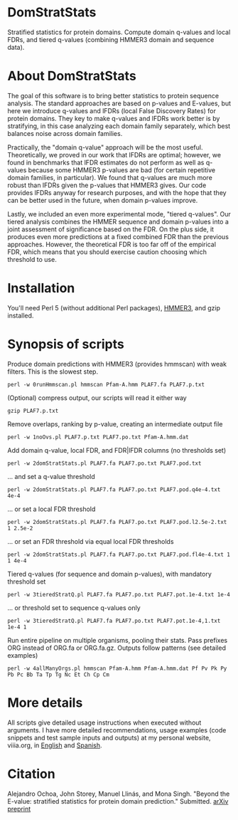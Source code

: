 DomStratStats
=============

Stratified statistics for protein domains.
Compute domain q-values and local FDRs, and tiered q-values (combining HMMER3 domain and sequence data).

About DomStratStats
===

The goal of this software is to bring better statistics to protein sequence analysis.  The standard approaches are based on p-values and E-values, but here we introduce q-values and lFDRs (local False Discovery Rates) for protein domains.  They key to make q-values and lFDRs work better is by stratifying, in this case analyzing each domain family separately, which best balances noise across domain families.

Practically, the "domain q-value" approach will be the most useful.  Theoretically, we proved in our work that lFDRs are optimal; however, we found in benchmarks that lFDR estimates do not perform as well as q-values because some HMMER3 p-values are bad (for certain repetitive domain families, in particular).  We found that q-values are much more robust than lFDRs given the p-values that HMMER3 gives.  Our code provides lFDRs anyway for research purposes, and with the hope that they can be better used in the future, when domain p-values improve.

Lastly, we included an even more experimental mode, "tiered q-values".  Our tiered analysis combines the HMMER sequence and domain p-values into a joint assessment of significance based on the FDR.  On the plus side, it produces even more predictions at a fixed combined FDR than the previous approaches.  However, the theoretical FDR is too far off of the empirical FDR, which means that you should exercise caution choosing which threshold to use.

Installation
===

You'll need Perl 5 (without additional Perl packages), [HMMER3](http://hmmer.janelia.org/), and gzip installed.

Synopsis of scripts
===

Produce domain predictions with HMMER3 (provides hmmscan) with weak filters.  This is the slowest step.
```
perl -w 0runHmmscan.pl hmmscan Pfam-A.hmm PLAF7.fa PLAF7.p.txt 
```

(Optional) compress output, our scripts will read it either way 
```
gzip PLAF7.p.txt 
```

Remove overlaps, ranking by p-value, creating an intermediate output file 
```
perl -w 1noOvs.pl PLAF7.p.txt PLAF7.po.txt Pfam-A.hmm.dat 
```

Add domain q-value, local FDR, and FDR|lFDR columns (no thresholds set) 
```
perl -w 2domStratStats.pl PLAF7.fa PLAF7.po.txt PLAF7.pod.txt 
```

... and set a q-value threshold 
```
perl -w 2domStratStats.pl PLAF7.fa PLAF7.po.txt PLAF7.pod.q4e-4.txt 4e-4 
```

... or set a local FDR threshold 
```
perl -w 2domStratStats.pl PLAF7.fa PLAF7.po.txt PLAF7.pod.l2.5e-2.txt 1 2.5e-2 
```

... or set an FDR threshold via equal local FDR thresholds 
```
perl -w 2domStratStats.pl PLAF7.fa PLAF7.po.txt PLAF7.pod.fl4e-4.txt 1 1 4e-4 
```
Tiered q-values (for sequence and domain p-values), with mandatory threshold set 
```
perl -w 3tieredStratQ.pl PLAF7.fa PLAF7.po.txt PLAF7.pot.1e-4.txt 1e-4 
```

... or threshold set to sequence q-values only 
```
perl -w 3tieredStratQ.pl PLAF7.fa PLAF7.po.txt PLAF7.pot.1e-4,1.txt 1e-4 1 
```

Run entire pipeline on multiple organisms, pooling their stats.  Pass prefixes ORG instead of ORG.fa or ORG.fa.gz. Outputs follow patterns (see detailed examples) 
```
perl -w 4allManyOrgs.pl hmmscan Pfam-A.hmm Pfam-A.hmm.dat Pf Pv Pk Py Pb Pc Bb Ta Tp Tg Nc Et Ch Cp Cm
```

More details
===

All scripts give detailed usage instructions when executed without arguments.  I have more detailed recommendations, usage examples (code snippets and test sample inputs and outputs) at my personal website, viiia.org, in [English](http://viiia.org/domStratStats/?l=en-us) and [Spanish](http://viiia.org/domStratStats/).


Citation
===

Alejandro Ochoa, John Storey, Manuel Llinás, and Mona Singh.  "Beyond the E-value: stratified statistics for protein domain prediction." Submitted. [arXiv preprint](http://arxiv.org/abs/1409.6384)

